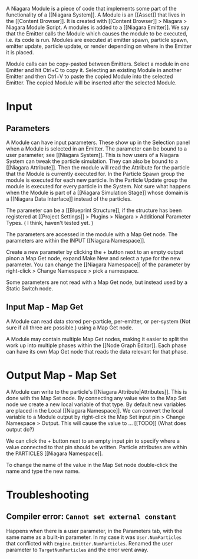 A Niagara Module is a piece of code that implements some part of the functionality of a [[Niagara System]].
A Module is an [[Asset]] that lives in the [[Content Browser]].
It is created with [[Content Browser]] > Niagara > Niagara Module Script.
A modules is added to a [[Niagara Emitter]].
We say that the Emitter calls the Module which causes the module to be executed, i.e. its code is run.
Modules are executed at emitter spawn, particle spawn, emitter update, particle update, or render depending on where in the Emitter it is placed.

Module calls can be copy-pasted between Emitters.
Select a module in one Emitter and hit Ctrl+C to copy it.
Selecting an existing Module in another Emitter and then Ctrl+V to paste the copied Module into the selected Emitter.
The copied Module will be inserted after the selected Module.


# Input

## Parameters

A Module can have input parameters.
These show up in the Selection panel when a Module is selected in an Emitter.
The parameter can be bound to a user parameter, see [[Niagara System]].
This is how users of a Niagara System can tweak the particle simulation.
They can also be bound to a [[Niagara Attribute]].
Then the module will read the Attribute for the particle that the Module is currently executed for.
In the Particle Spawn group the module is executed for each new particle.
In the Particle Update group the module is executed for every particle in the System.
Not sure what happens when the Module is part of a [[Niagara Simulation Stage]] whose domain is a [[Niagara Data Interface]] instead of the particles.

The parameter can be a [[Blueprint Structure]], if the structure has been registered at [[Project Settings]] > Plugins > Niagara > Additional Parameter Types.
(
I think, haven't tested yet.
)

The parameters are accessed in the module with a Map Get node.
The parameters are within the INPUT [[Niagara Namespace]].

Create a new parameter by clicking the + button next to an empty output pinon a Map Get node, expand Make New and select a type for the new parameter.
You can change the [[Niagara Namespace]] of the parameter by right-click > Change Namespace > pick a namespace.

Some parameters are not read with a Map Get node, but instead used by a Static Switch node.

## Input Map - Map Get

A Module can read data stored per-particle, per-emitter, or per-system (Not sure if all three are possible.) using a Map Get node.

A Module may contain multiple Map Get nodes, making it easier to split the work up into multiple phases within the [[Node Graph Editor]].
Each phase can have its own Map Get node that reads the data relevant for that phase.


# Output Map - Map Set

A Module can write to the particle's [[Niagara Attribute|Attributes]].
This is done with the Map Set node.
By connecting any value wire to the Map Set node we create a new local variable of that type.
By default new variables are placed in the Local [[Niagara Namespace]].
We can convert the local variable to a Module output by right-click the Map Set input pin > Change Namespace > Output.
This will cause the value to ... [[TODO]] (What does output do?)

We can click the + button next to an empty input pin to specify where a value connected to that pin should be written.
Particle attributes are within the PARTICLES [[Niagara Namespace]].


To change the name of the value in the Map Set node double-click the name and type the new name.


# Troubleshooting

## Compiler error: `Cannot set external constant`

Happens when there is a user parameter, in the Parameters tab, with the same name as a built-in parameter.
In my case it was `User.NumParticles` that conflicted with `Engine.Emitter.NumParticles`.
Renamed the user parameter to `TargetNumParticles` and the error went away.